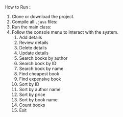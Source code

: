 How to Run :
1. Clone or download the project.
2. Compile all `.java` files:
3. Run the main class:
4. Follow the console menu to interact with the system.
     1. Add details
     2. Review details
     3. Delete details
     4. Update details
     5. Search books by author
     6. Search book by ID
     7. Search book by name
     8. Find cheapest book
     9. Find expensive book
     10. Sort by ID
     11. Sort by author name
     12. Sort by price
     13. Sort by book name
     14. Count books
     15. Exit
      
